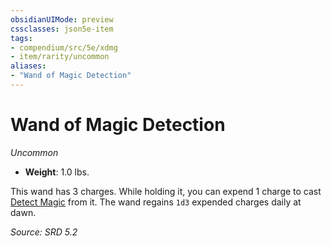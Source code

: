 ```yaml
---
obsidianUIMode: preview
cssclasses: json5e-item
tags:
- compendium/src/5e/xdmg
- item/rarity/uncommon
aliases: 
- "Wand of Magic Detection"
---
```

# Wand of Magic Detection
*Uncommon*  

- **Weight**: 1.0 lbs.

This wand has 3 charges. While holding it, you can expend 1 charge to cast [Detect Magic](compendium/spells/detect-magic-xphb.md) from it. The wand regains `1d3` expended charges daily at dawn.

*Source: SRD 5.2*